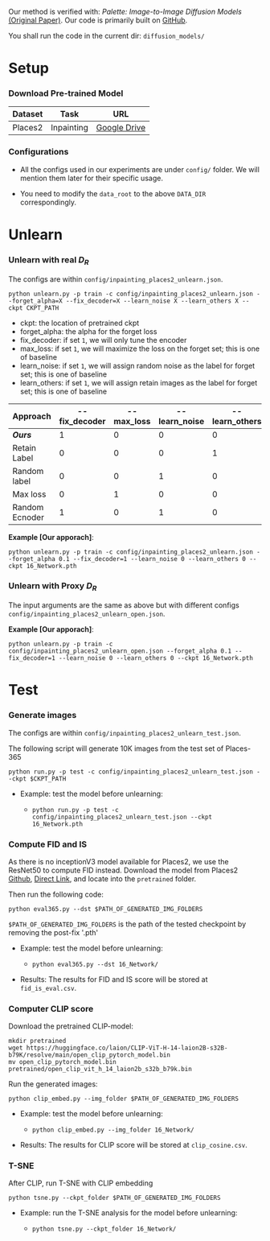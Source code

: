 Our method is verified with: *Palette: Image-to-Image Diffusion Models* [(Original Paper)](https://arxiv.org/pdf/2111.05826.pdf). Our code is primarily built on [GitHub](https://github.com/Janspiry/Palette-Image-to-Image-Diffusion-Models).


You shall run the code in the current dir: `diffusion_models/`

# Setup


### Download Pre-trained Model

| Dataset   | Task       | URL                                                          |
| --------- | ---------- | ------------------------------------------------------------ |
| Places2   | Inpainting | [Google Drive](https://drive.google.com/file/d/1lxkcyMc6-VUDvNnOg3krryLoGMpBChuM/view) |



### Configurations
- All the configs used in our experiments are under `config/` folder. We will mention them later for their specific usage.

- You need to modify the `data_root` to the above `DATA_DIR` correspondingly.

# Unlearn
### Unlearn with real $D_R$
The configs are within `config/inpainting_places2_unlearn.json`.

`python unlearn.py -p train -c config/inpainting_places2_unlearn.json --forget_alpha=X --fix_decoder=X --learn_noise X --learn_others X --ckpt CKPT_PATH`

- ckpt: the location of pretrained ckpt
- forget_alpha: the alpha for the forget loss
- fix_decoder: if set `1`, we will only tune the encoder
- max_loss: if set `1`, we will maximize the loss on the forget set; this is one of baseline
- learn_noise: if set `1`, we will assign random noise as the label for forget set; this is one of baseline
- learn_others: if set `1`, we will assign retain images as the label for forget set; this is one of baseline

|Approach|--fix_decoder|--max_loss|--learn_noise|--learn_others|
|-|-|-|-|-|
|  ***Ours***  | 1   |  0  |  0  |  0  |
|  Retain Label |  0  |  0  |  0  |  1  |
|  Random label  |  0  |  0  |  1  |  0  |
|  Max loss  |  0  |  1  |  0  |  0  |
|  Random Ecnoder  |  1  |  0  |  1  |  0  |



**Example [Our apporach]**:

`python unlearn.py -p train -c config/inpainting_places2_unlearn.json --forget_alpha 0.1 --fix_decoder=1 --learn_noise 0 --learn_others 0 --ckpt 16_Network.pth`

### Unlearn with Proxy $D_R$
The input arguments are the same as above but with different configs `config/inpainting_places2_unlearn_open.json`.

**Example [Our apporach]**:

`python unlearn.py -p train -c config/inpainting_places2_unlearn_open.json --forget_alpha 0.1 --fix_decoder=1 --learn_noise 0 --learn_others 0 --ckpt 16_Network.pth`

# Test
### **Generate images**

The configs are within `config/inpainting_places2_unlearn_test.json`.


The following script will generate 10K images from the test set of Places-365

`python run.py -p test -c config/inpainting_places2_unlearn_test.json --ckpt $CKPT_PATH`

- Example: test the model before unlearning:

	- `python run.py -p test -c config/inpainting_places2_unlearn_test.json --ckpt 16_Network.pth`

### **Compute FID and IS**

As there is no inceptionV3 model available for Places2, we use the ResNet50 to compute FID instead. 
Download the model from Places2 [Github](https://github.com/CSAILVision/places365), [Direct Link](http://places2.csail.mit.edu/models_places365/resnet50_places365.pth.tar), and locate into the `pretrained` folder.

Then run the following code:

`python eval365.py --dst $PATH_OF_GENERATED_IMG_FOLDERS`

`$PATH_OF_GENERATED_IMG_FOLDERS` is the path of the tested checkpoint by removing the post-fix '.pth'

- Example: test the model before unlearning:

	- `python eval365.py --dst 16_Network/`
- Results: The results for FID and IS score will be stored at `fid_is_eval.csv`.

### **Computer CLIP score**

Download the pretrained CLIP-model:
```
mkdir pretrained
wget https://huggingface.co/laion/CLIP-ViT-H-14-laion2B-s32B-b79K/resolve/main/open_clip_pytorch_model.bin
mv open_clip_pytorch_model.bin pretrained/open_clip_vit_h_14_laion2b_s32b_b79k.bin
```

Run the generated images:

`python clip_embed.py --img_folder $PATH_OF_GENERATED_IMG_FOLDERS`


- Example: test the model before unlearning:

	- `python clip_embed.py --img_folder 16_Network/`
- Results: The results for CLIP score will be stored at `clip_cosine.csv`.


### **T-SNE**

After CLIP, run T-SNE with CLIP embedding

`python tsne.py --ckpt_folder $PATH_OF_GENERATED_IMG_FOLDERS`

- Example: run the T-SNE analysis for the model before unlearning:

	- `python tsne.py --ckpt_folder 16_Network/`



